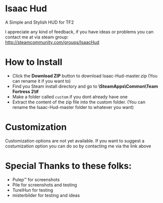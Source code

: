 # Isaac Hud

A Simple and Stylish HUD for TF2

I appreciate any kind of feedback, if you have ideas or problems you can contact me at via steam group: 
http://steamcommunity.com/groups/IsaacHud

# How to Install

* Click the **Download ZIP** button to download Isaac-Hud-master.zip (You can rename it if you want to)
* Find you Steam install directory and go to **\SteamApps\Common\Team Fortress 2\tf**
* Make a folder called `custom` if you dont already have one
* Extract the content of the zip file into the custom folder. (You can rename the Isaac-Hud-master folder to whatever you want)

# Customization

Customization options are not yet available. If you want to suggest a costumization option you can do so by contacting me via the link above

# Special Thanks to these folks:

* Pulep™ for screenshots
* Pile for screenshots and testing
* TurelHun for testing
* misterbilder for testing and ideas
